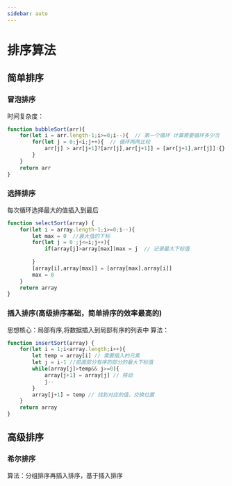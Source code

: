 ```yaml
---
sidebar: auto
---
```

# 排序算法
## 简单排序
### 冒泡排序
时间复杂度：
```js
function bubbleSort(arr){
    for(let i = arr.length-1;i>=0;i--){  // 第一个循环 计算需要循环多少次
        for(let j = 0;j<i;j++){  // 循环两两比较
            arr[j] > arr[j+1]?[arr[j],arr[j+1]] = [arr[j+1],arr[j]]:{}  // 交换位置
        }
    }
    return arr
}
```

### 选择排序
每次循环选择最大的值插入到最后
```js
function selectSort(array) {
    for(let i = array.length-1;i>=0;i--){
        let max = 0  //最大值的下标
        for(let j = 0 ;j<=i;j++){
            if(array[j]>array[max])max = j  // 记录最大下标值
            
        }
        [array[i],array[max]] = [array[max],array[i]]
        max = 0
    }
    return array
}
```

### 插入排序(高级排序基础，简单排序的效率最高的)
思想核心：局部有序,将数据插入到局部有序的列表中
算法：

```js
function insertSort(array) {
    for(let i = 1;i<array.length;i++){
        let temp = array[i] // 需要插入的元素
        let j = i-1 //前面部分有序的部分的最大下标值
        while(array[j]>temp&& j>=0){
            array[j+1] = array[j] // 移动
            j--
        }
        array[j+1] = temp // 找到对应的值，交换位置
    }
    return array
}
```

## 高级排序

### 希尔排序
算法：分组排序再插入排序，基于插入排序
